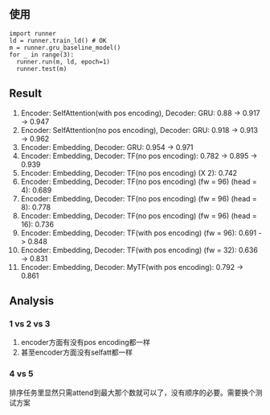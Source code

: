 ## 使用

```
import runner
ld = runner.train_ld() # OK
m = runner.gru_baseline_model()
for _ in range(3):
  runner.run(m, ld, epoch=1)
  runner.test(m)
```

## Result

1. Encoder: SelfAttention(with pos encoding), Decoder: GRU: 0.88 -> 0.917 -> 0.947
2. Encoder: SelfAttention(no pos encoding), Decoder: GRU: 0.918 -> 0.913 -> 0.962
3. Encoder: Embedding, Decoder: GRU: 0.954 -> 0.971
4. Encoder: Embedding, Decoder: TF(no pos encoding): 0.782 -> 0.895 -> 0.939
4. Encoder: Embedding, Decoder: TF(no pos encoding) (X 2):  0.742
4. Encoder: Embedding, Decoder: TF(no pos encoding) (fw = 96) (head = 4):  0.689 
4. Encoder: Embedding, Decoder: TF(no pos encoding) (fw = 96) (head = 8):  0.778
4. Encoder: Embedding, Decoder: TF(no pos encoding) (fw = 96) (head = 16):  0.736
5. Encoder: Embedding, Decoder: TF(with pos encoding) (fw = 96): 0.691 -> 0.848
6. Encoder: Embedding, Decoder: TF(with pos encoding) (fw = 32): 0.636 -> 0.831
7. Encoder: Embedding, Decoder: MyTF(with pos encoding): 0.792 -> 0.861 


## Analysis

### 1 vs 2 vs 3
1. encoder方面有没有pos encoding都一样
2. 甚至encoder方面没有selfatt都一样

### 4 vs 5

排序任务里显然只需attend到最大那个数就可以了，没有顺序的必要。需要换个测试方案
